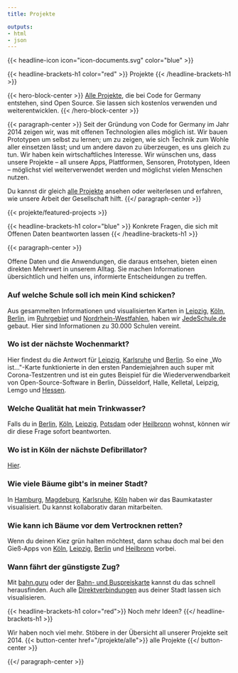 ```yaml
---
title: Projekte

outputs:
- html
- json
---
```



{{< headline-icon icon="icon-documents.svg" color="blue" >}}

{{< headline-brackets-h1 color="red" >}}
Projekte
{{< /headline-brackets-h1 >}}

{{< hero-block-center >}}
[Alle Projekte](projekte/alle), die bei Code for Germany entstehen, sind Open Source. Sie lassen sich kostenlos verwenden und weiterentwicklen.
{{< /hero-block-center >}}

{{< paragraph-center >}}
Seit der Gründung von Code for Germany im Jahr 2014 zeigen wir, was mit offenen Technologien alles möglich ist. Wir bauen Prototypen um selbst zu lernen; um zu zeigen, wie sich Technik zum Wohle aller einsetzen lässt; und um andere davon zu überzeugen, es uns gleich zu tun. Wir haben kein wirtschaftliches Interesse. Wir wünschen uns, dass unsere Projekte –  all unsere Apps, Plattformen, Sensoren, Prototypen, Ideen –  möglichst viel weiterverwendet werden und möglichst vielen Menschen nutzen.

Du kannst dir gleich [alle Projekte](/projekte/alle) ansehen oder weiterlesen und erfahren, wie unsere Arbeit der Gesellschaft hilft.
{{</ paragraph-center >}}


{{< projekte/featured-projects >}}

{{< headline-brackets-h1 color="blue"  >}}
Konkrete Fragen, die sich mit Offenen Daten beantworten lassen
{{< /headline-brackets-h1 >}}

{{< paragraph-center >}}

Offene Daten und die Anwendungen, die daraus entsehen, bieten einen
direkten Mehrwert in unserem Alltag. Sie machen Informationen
übersichtlich und helfen uns, informierte Entscheidungen zu treffen.  

### Auf welche Schule soll ich mein Kind schicken?

Aus gesammelten Informationen und visualisierten Karten
in [Leipzig](https://opengovtech.de/cfg-ziele/projekte/le-kitas_und_schulen_in_leipzig/), [Köln](https://opengovtech.de/cfg-ziele/projekte/cologne-schulen-in-koeln/),  [Berlin](https://opengovtech.de/cfg-ziele/projekte/be-berliner-schulen/),
im [Ruhrgebiet](https://opengovtech.de/cfg-ziele/projekte/schulradar-ruhrgebiet/) und [Nordrhein-Westfahlen](https://opengovtech.de/cfg-ziele/projekte/schulen-in-nrw/),
haben wir [JedeSchule.de](https://jedeschule.de/) gebaut. Hier sind
Informationen zu 30.000 Schulen vereint.

### Wo ist der nächste Wochenmarkt?  

Hier findest du die Antwort
für [Leipzig](https://opengovtech.de/cfg-ziele/projekte/le-woistmarkt/),  [Karlsruhe](https://opengovtech.de/cfg-ziele/projekte/ka-woistmarkt/)  und  [Berlin](https://opengovtech.de/cfg-ziele/projekte/be-woistmarkt/).
So eine „Wo ist..."-Karte funktionierte in den ersten Pandemiejahren
auch super mit  Corona-Testzentren  und ist ein gutes Beispiel für
die Wiederverwendbarkeit von Open-Source-Software in  Berlin,
Düsseldorf, Halle, Kelletal, Leipzig, Lemgo
und  [Hessen](https://opengovtech.de/cfg-ziele/projekte/wo-ist-testzentrum/).

### Welche Qualität hat mein Trinkwasser?  

Falls du
in  [Berlin](https://opengovtech.de/cfg-ziele/projekte/be-trinkwasser/),  [Köln](https://opengovtech.de/cfg-ziele/projekte/trinkwasser/),  [Leipzig](https://opengovtech.de/cfg-ziele/projekte/le-trinkwasser/),  [Potsdam](https://opengovtech.de/cfg-ziele/projekte/p-trinkwasser/)  oder  [Heilbronn](https://opengovtech.de/cfg-ziele/projekte/hn-trinkwasser/)  wohnst,
können wir dir diese Frage sofort beantworten.

### Wo ist in Köln der nächste Defibrillator?  

[Hier](https://opengovtech.de/cfg-ziele/projekte/muc-defis/).

### Wie viele Bäume gibt's in meiner Stadt?  

In  [Hamburg](https://opengovtech.de/cfg-ziele/projekte/hh-baumkataster/),  [Magdeburg](https://opengovtech.de/cfg-ziele/projekte/magdeburg-baumfreunde-md/),  [Karlsruhe](https://opengovtech.de/cfg-ziele/projekte/baumkataster/),  [Köln](https://opengovtech.de/cfg-ziele/projekte/cologne-baumkataster/)  haben
wir das Baumkataster visualisiert. Du kannst kollaborativ daran
mitarbeiten.  

### Wie kann ich Bäume vor dem Vertrocknen retten?  

Wenn du deinen Kiez grün halten möchtest, dann schau doch mal bei
den Gieß-Apps
von [Köln](https://opengovtech.de/cfg-ziele/projekte/cologne-giesst/),  [Leipzig](https://opengovtech.de/cfg-ziele/projekte/le-giessdeinviertel/),  [Berlin](https://opengovtech.de/cfg-ziele/projekte/grossstadtbaum/)  und  [Heilbronn](https://opengovtech.de/cfg-ziele/projekte/hn-kastanienapp/)  vorbei.  

### Wann fährt der günstigste Zug?  

Mit [bahn.guru](https://bahn.guru/) oder der [Bahn- und
Buspreiskarte](https://codefor.de/projekte/pricemap-eu/) kannst du
das schnell herausfinden. Auch
alle [Direktverbindungen](https://codefor.de/projekte/zug-direktverbindungen/)  aus
deiner Stadt lassen sich visualisieren.

{{< headline-brackets-h1 color="red">}}
Noch mehr Ideen?
{{</ headline-brackets-h1 >}}

Wir haben noch viel mehr. Stöbere in der Übersicht all unserer Projekte seit 2014.
{{< button-center href="/projekte/alle">}}
alle Projekte
{{</ button-center >}}

{{</ paragraph-center >}}
